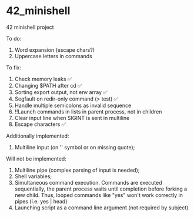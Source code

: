 # 42_minishell
42 minishell project

To do:
1) Word expansion (escape chars?)
2) Uppercase letters in commands

To fix:
1) Check memory leaks ✅ 
2) Changing $PATH after cd ✅
3) Sorting export output, not env array ✅
4) Segfault on redir-only command (> test) ✅
5) Handle multiple semicolons as invalid sequence
6) !!Launch commands in lists in parent process, not in children
7) Clear input line when SIGINT is sent in multiline
8) Escape characters ✅

Additionally implemented:
1) Multiline input (on '\' symbol or on missing quote);

Will not be implemented:
1) Multiline pipe (complex parsing of input is needed);
2) Shell variables;
3) Simultaneous command execution. Commands are executed sequentially,
the parent process waits until completion before forking a new child.
Thus, looped commands like "yes" won't work correctly in pipes (i.e. yes | head)
4) Launching script as a command line argument (not required by subject)
